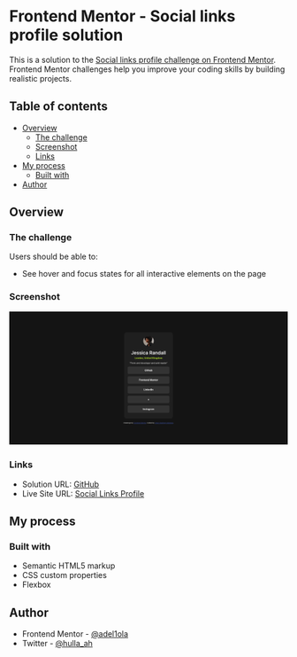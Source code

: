 # Frontend Mentor - Social links profile solution

This is a solution to the [Social links profile challenge on Frontend Mentor](https://www.frontendmentor.io/challenges/social-links-profile-UG32l9m6dQ). Frontend Mentor challenges help you improve your coding skills by building realistic projects. 

## Table of contents

- [Overview](#overview)
  - [The challenge](#the-challenge)
  - [Screenshot](#screenshot)
  - [Links](#links)
- [My process](#my-process)
  - [Built with](#built-with)
- [Author](#author)

## Overview

### The challenge

Users should be able to:

- See hover and focus states for all interactive elements on the page

### Screenshot

![](./screenshot.png)

### Links

- Solution URL: [GitHub](https://social-links-profile-ochre-phi.vercel.app/)
- Live Site URL: [Social Links Profile](https://your-live-site-url.com)

## My process

### Built with

- Semantic HTML5 markup
- CSS custom properties
- Flexbox

## Author

- Frontend Mentor - [@adel1ola](https://www.frontendmentor.io/profile/adel1ola)
- Twitter - [@hulla_ah](https://www.twitter.com/hulla_ah)
